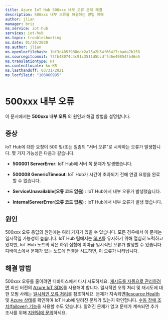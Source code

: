 ```yaml
---
title: Azure IoT Hub 500xxx 내부 오류 문제 해결
description: 500xxx 내부 오류를 해결하는 방법 이해
author: jlian
manager: briz
ms.service: iot-hub
services: iot-hub
ms.topic: troubleshooting
ms.date: 01/30/2020
ms.author: jlian
ms.openlocfilehash: 1bf3c405f988edc2a75a2b54f664f7cbada7b158
ms.sourcegitcommit: 73fb48074c4c91c3511d5bcdffd6e40854fb46e5
ms.translationtype: HT
ms.contentlocale: ko-KR
ms.lasthandoff: 03/31/2021
ms.locfileid: "106060995"
---
```

# <a name="500xxx-internal-errors"></a>500xxx 내부 오류

이 문서에서는 **500xxx 내부 오류** 의 원인과 해결 방법을 설명합니다.

## <a name="symptoms"></a>증상

IoT Hub에 대한 요청이 500 및/또는 일종의 "서버 오류"로 시작하는 오류가 발생합니다. 몇 가지 가능성은 다음과 같습니다.

* **500001 ServerError**: IoT Hub에 서버 쪽 문제가 발생했습니다.

* **500008 GenericTimeout**: IoT Hub가 시간이 초과되기 전에 연결 요청을 완료할 수 없습니다.

* **ServiceUnavailable(오류 코드 없음)** : IoT Hub에서 내부 오류가 발생했습니다.

* **InternalServerError(오류 코드 없음)** : IoT Hub에서 내부 오류가 발생 했습니다.

## <a name="cause"></a>원인

500xxx 오류 응답의 원인에는 여러 가지가 있을 수 있습니다. 모든 경우에서 이 문제는 일시적일 가능성이 높습니다. IoT Hub 팀에서는 [SLA](https://azure.microsoft.com/support/legal/sla/iot-hub/)를 유지하기 위해 열심히 노력하고 있지만, IoT Hub 노드의 작은 하위 집합에 이따금 일시적인 오류가 발생할 수 있습니다. 디바이스에서 문제가 있는 노드에 연결을 시도하면, 이 오류가 나타납니다.

## <a name="solution"></a>해결 방법

500xxx 오류를 줄이려면 디바이스에서 다시 시도하세요. [재시도를 자동으로 관리하려면](./iot-hub-reliability-features-in-sdks.md#connection-and-retry) 최신 버전의 [Azure IoT SDK](./iot-hub-devguide-sdks.md)를 사용해야 합니다. 일시적인 오류 처리 및 재시도에 대한 모범 사례는 [일시적인 오류 처리](/azure/architecture/best-practices/transient-faults)를 참조하세요.  문제가 지속되면[Resource Health](./iot-hub-azure-service-health-integration.md#check-health-of-an-iot-hub-with-azure-resource-health) 및 [Azure 상태](https://status.azure.com/)를 확인하여 IoT Hub에 알려진 문제가 있는지 확인합니다. [수동 장애 조치(failover) 기능](./tutorial-manual-failover.md)을 사용할 수도 있습니다. 알려진 문제가 없고 문제가 계속되면 추가 조사를 위해 [지원팀에 문의](https://azure.microsoft.com/support/options/)하세요.
